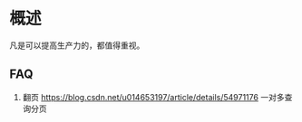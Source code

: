 # 概述

凡是可以提高生产力的，都值得重视。

## FAQ

1. 翻页
  https://blog.csdn.net/u014653197/article/details/54971176  一对多查询分页
